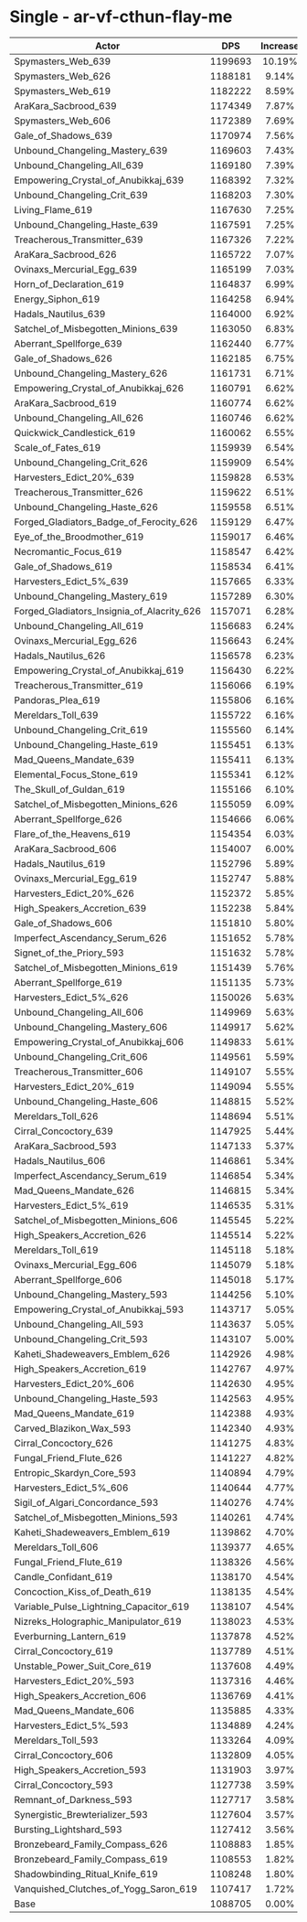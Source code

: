 # Single - ar-vf-cthun-flay-me
| Actor | DPS | Increase |
|---|:---:|:---:|
|Spymasters_Web_639|1199693|10.19%|
|Spymasters_Web_626|1188181|9.14%|
|Spymasters_Web_619|1182222|8.59%|
|AraKara_Sacbrood_639|1174349|7.87%|
|Spymasters_Web_606|1172389|7.69%|
|Gale_of_Shadows_639|1170974|7.56%|
|Unbound_Changeling_Mastery_639|1169603|7.43%|
|Unbound_Changeling_All_639|1169180|7.39%|
|Empowering_Crystal_of_Anubikkaj_639|1168392|7.32%|
|Unbound_Changeling_Crit_639|1168203|7.30%|
|Living_Flame_619|1167630|7.25%|
|Unbound_Changeling_Haste_639|1167591|7.25%|
|Treacherous_Transmitter_639|1167326|7.22%|
|AraKara_Sacbrood_626|1165722|7.07%|
|Ovinaxs_Mercurial_Egg_639|1165199|7.03%|
|Horn_of_Declaration_619|1164837|6.99%|
|Energy_Siphon_619|1164258|6.94%|
|Hadals_Nautilus_639|1164000|6.92%|
|Satchel_of_Misbegotten_Minions_639|1163050|6.83%|
|Aberrant_Spellforge_639|1162440|6.77%|
|Gale_of_Shadows_626|1162185|6.75%|
|Unbound_Changeling_Mastery_626|1161731|6.71%|
|Empowering_Crystal_of_Anubikkaj_626|1160791|6.62%|
|AraKara_Sacbrood_619|1160774|6.62%|
|Unbound_Changeling_All_626|1160746|6.62%|
|Quickwick_Candlestick_619|1160062|6.55%|
|Scale_of_Fates_619|1159939|6.54%|
|Unbound_Changeling_Crit_626|1159909|6.54%|
|Harvesters_Edict_20%_639|1159828|6.53%|
|Treacherous_Transmitter_626|1159622|6.51%|
|Unbound_Changeling_Haste_626|1159558|6.51%|
|Forged_Gladiators_Badge_of_Ferocity_626|1159129|6.47%|
|Eye_of_the_Broodmother_619|1159017|6.46%|
|Necromantic_Focus_619|1158547|6.42%|
|Gale_of_Shadows_619|1158534|6.41%|
|Harvesters_Edict_5%_639|1157665|6.33%|
|Unbound_Changeling_Mastery_619|1157289|6.30%|
|Forged_Gladiators_Insignia_of_Alacrity_626|1157071|6.28%|
|Unbound_Changeling_All_619|1156683|6.24%|
|Ovinaxs_Mercurial_Egg_626|1156643|6.24%|
|Hadals_Nautilus_626|1156578|6.23%|
|Empowering_Crystal_of_Anubikkaj_619|1156430|6.22%|
|Treacherous_Transmitter_619|1156066|6.19%|
|Pandoras_Plea_619|1155806|6.16%|
|Mereldars_Toll_639|1155722|6.16%|
|Unbound_Changeling_Crit_619|1155560|6.14%|
|Unbound_Changeling_Haste_619|1155451|6.13%|
|Mad_Queens_Mandate_639|1155411|6.13%|
|Elemental_Focus_Stone_619|1155341|6.12%|
|The_Skull_of_Guldan_619|1155166|6.10%|
|Satchel_of_Misbegotten_Minions_626|1155059|6.09%|
|Aberrant_Spellforge_626|1154666|6.06%|
|Flare_of_the_Heavens_619|1154354|6.03%|
|AraKara_Sacbrood_606|1154007|6.00%|
|Hadals_Nautilus_619|1152796|5.89%|
|Ovinaxs_Mercurial_Egg_619|1152747|5.88%|
|Harvesters_Edict_20%_626|1152372|5.85%|
|High_Speakers_Accretion_639|1152238|5.84%|
|Gale_of_Shadows_606|1151810|5.80%|
|Imperfect_Ascendancy_Serum_626|1151652|5.78%|
|Signet_of_the_Priory_593|1151632|5.78%|
|Satchel_of_Misbegotten_Minions_619|1151439|5.76%|
|Aberrant_Spellforge_619|1151135|5.73%|
|Harvesters_Edict_5%_626|1150026|5.63%|
|Unbound_Changeling_All_606|1149969|5.63%|
|Unbound_Changeling_Mastery_606|1149917|5.62%|
|Empowering_Crystal_of_Anubikkaj_606|1149833|5.61%|
|Unbound_Changeling_Crit_606|1149561|5.59%|
|Treacherous_Transmitter_606|1149107|5.55%|
|Harvesters_Edict_20%_619|1149094|5.55%|
|Unbound_Changeling_Haste_606|1148815|5.52%|
|Mereldars_Toll_626|1148694|5.51%|
|Cirral_Concoctory_639|1147925|5.44%|
|AraKara_Sacbrood_593|1147133|5.37%|
|Hadals_Nautilus_606|1146861|5.34%|
|Imperfect_Ascendancy_Serum_619|1146854|5.34%|
|Mad_Queens_Mandate_626|1146815|5.34%|
|Harvesters_Edict_5%_619|1146535|5.31%|
|Satchel_of_Misbegotten_Minions_606|1145545|5.22%|
|High_Speakers_Accretion_626|1145514|5.22%|
|Mereldars_Toll_619|1145118|5.18%|
|Ovinaxs_Mercurial_Egg_606|1145079|5.18%|
|Aberrant_Spellforge_606|1145018|5.17%|
|Unbound_Changeling_Mastery_593|1144256|5.10%|
|Empowering_Crystal_of_Anubikkaj_593|1143717|5.05%|
|Unbound_Changeling_All_593|1143637|5.05%|
|Unbound_Changeling_Crit_593|1143107|5.00%|
|Kaheti_Shadeweavers_Emblem_626|1142926|4.98%|
|High_Speakers_Accretion_619|1142767|4.97%|
|Harvesters_Edict_20%_606|1142630|4.95%|
|Unbound_Changeling_Haste_593|1142563|4.95%|
|Mad_Queens_Mandate_619|1142388|4.93%|
|Carved_Blazikon_Wax_593|1142340|4.93%|
|Cirral_Concoctory_626|1141275|4.83%|
|Fungal_Friend_Flute_626|1141227|4.82%|
|Entropic_Skardyn_Core_593|1140894|4.79%|
|Harvesters_Edict_5%_606|1140644|4.77%|
|Sigil_of_Algari_Concordance_593|1140276|4.74%|
|Satchel_of_Misbegotten_Minions_593|1140261|4.74%|
|Kaheti_Shadeweavers_Emblem_619|1139862|4.70%|
|Mereldars_Toll_606|1139377|4.65%|
|Fungal_Friend_Flute_619|1138326|4.56%|
|Candle_Confidant_619|1138170|4.54%|
|Concoction_Kiss_of_Death_619|1138135|4.54%|
|Variable_Pulse_Lightning_Capacitor_619|1138107|4.54%|
|Nizreks_Holographic_Manipulator_619|1138023|4.53%|
|Everburning_Lantern_619|1137878|4.52%|
|Cirral_Concoctory_619|1137789|4.51%|
|Unstable_Power_Suit_Core_619|1137608|4.49%|
|Harvesters_Edict_20%_593|1137316|4.46%|
|High_Speakers_Accretion_606|1136769|4.41%|
|Mad_Queens_Mandate_606|1135885|4.33%|
|Harvesters_Edict_5%_593|1134889|4.24%|
|Mereldars_Toll_593|1133264|4.09%|
|Cirral_Concoctory_606|1132809|4.05%|
|High_Speakers_Accretion_593|1131903|3.97%|
|Cirral_Concoctory_593|1127738|3.59%|
|Remnant_of_Darkness_593|1127717|3.58%|
|Synergistic_Brewterializer_593|1127604|3.57%|
|Bursting_Lightshard_593|1127412|3.56%|
|Bronzebeard_Family_Compass_626|1108883|1.85%|
|Bronzebeard_Family_Compass_619|1108553|1.82%|
|Shadowbinding_Ritual_Knife_619|1108248|1.80%|
|Vanquished_Clutches_of_Yogg_Saron_619|1107417|1.72%|
|Base|1088705|0.00%|

